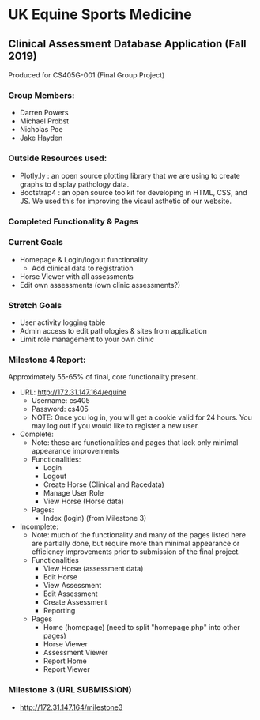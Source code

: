 # UK Equine Sports Medicine
## Clinical Assessment Database Application (Fall 2019)
Produced for CS405G-001 (Final Group Project)
### Group Members:
- Darren Powers
- Michael Probst
- Nicholas Poe
- Jake Hayden

### Outside Resources used:
- Plotly.ly : an open source plotting library that we are using to create graphs to display pathology data.
- Bootstrap4 : an open source toolkit for developing in HTML, CSS, and JS. We used this for improving the visaul asthetic of our website.

### Completed Functionality & Pages
### Current Goals
- Homepage & Login/logout functionality
    - Add clinical data to registration
- Horse Viewer with all assessments
- Edit own assessments (own clinic assessments?)
### Stretch Goals
- User activity logging table
- Admin access to edit pathologies & sites from application
- Limit role management to your own clinic


### Milestone 4 Report:
Approximately 55-65% of final, core functionality present.
- URL: http://172.31.147.164/equine
    - Username: cs405
    - Password: cs405
    - NOTE: Once you log in, you will get a cookie valid for 24 hours. You may log out if you would like to register a new user.
- Complete:
    - Note: these are functionalities and pages that lack only minimal appearance improvements
    - Functionalities:
        - Login
        - Logout
        - Create Horse (Clinical and Racedata)
        - Manage User Role
        - View Horse (Horse data)
    - Pages:
        - Index (login) (from Milestone 3)
- Incomplete:
    - Note: much of the functionality and many of the pages listed here are partially done, but require more than minimal appearance or efficiency improvements prior to submission of the final project.
    - Functionalities
        - View Horse (assessment data)
        - Edit Horse
        - View Assessment
        - Edit Assessment
        - Create Assessment
        - Reporting
    - Pages
        - Home (homepage) (need to split "homepage.php" into other pages)
        - Horse Viewer
        - Assessment Viewer
        - Report Home
        - Report Viewer
### Milestone 3 (URL SUBMISSION)
- http://172.31.147.164/milestone3
